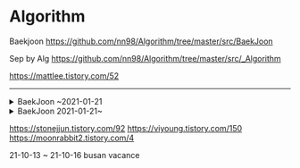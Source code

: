 # Algorithm

Baekjoon 
https://github.com/nn98/Algorithm/tree/master/src/BaekJoon

Sep by Alg
https://github.com/nn98/Algorithm/tree/master/src/_Algorithm

https://mattlee.tistory.com/52
* * *
<details><summary>BaekJoon ~2021-01-21</summary>
  
      
[1000](https://www.acmicpc.net/problem/1000) [1001](https://www.acmicpc.net/problem/1001) [1002](https://www.acmicpc.net/problem/1002) [1003](https://www.acmicpc.net/problem/1003) [1004](https://www.acmicpc.net/problem/1004) [1005](https://www.acmicpc.net/problem/1005) [1008](https://www.acmicpc.net/problem/1008) [1009](https://www.acmicpc.net/problem/1009) [1010](https://www.acmicpc.net/problem/1010) [1011](https://www.acmicpc.net/problem/1011)
[1012](https://www.acmicpc.net/problem/1012) [1015](https://www.acmicpc.net/problem/1015) [1016](https://www.acmicpc.net/problem/1016) [1018](https://www.acmicpc.net/problem/1018) [1021](https://www.acmicpc.net/problem/1021) [1026](https://www.acmicpc.net/problem/1026) [1032](https://www.acmicpc.net/problem/1032) [1037](https://www.acmicpc.net/problem/1037) [1038](https://www.acmicpc.net/problem/1038) [1049](https://www.acmicpc.net/problem/1049)
[1051](https://www.acmicpc.net/problem/1051) [1057](https://www.acmicpc.net/problem/1057) [1064](https://www.acmicpc.net/problem/1064) [1065](https://www.acmicpc.net/problem/1065) [1074](https://www.acmicpc.net/problem/1074) [1075](https://www.acmicpc.net/problem/1075) [1076](https://www.acmicpc.net/problem/1076) [1083](https://www.acmicpc.net/problem/1083) [1085](https://www.acmicpc.net/problem/1085) [1094](https://www.acmicpc.net/problem/1094)
[1100](https://www.acmicpc.net/problem/1100) [1110](https://www.acmicpc.net/problem/1110) [1120](https://www.acmicpc.net/problem/1120) [1138](https://www.acmicpc.net/problem/1138) [1145](https://www.acmicpc.net/problem/1145) [1149](https://www.acmicpc.net/problem/1149) [1152](https://www.acmicpc.net/problem/1152) [1157](https://www.acmicpc.net/problem/1157) [1158](https://www.acmicpc.net/problem/1158) [1159](https://www.acmicpc.net/problem/1159)
[1173](https://www.acmicpc.net/problem/1173) [1174](https://www.acmicpc.net/problem/1174) [1181](https://www.acmicpc.net/problem/1181) [1182](https://www.acmicpc.net/problem/1182) [1188](https://www.acmicpc.net/problem/1188) [1193](https://www.acmicpc.net/problem/1193) [1212](https://www.acmicpc.net/problem/1212) [1213](https://www.acmicpc.net/problem/1213) [1225](https://www.acmicpc.net/problem/1225) [1237](https://www.acmicpc.net/problem/1237)
[1252](https://www.acmicpc.net/problem/1252) [1254](https://www.acmicpc.net/problem/1254) [1259](https://www.acmicpc.net/problem/1259) [1260](https://www.acmicpc.net/problem/1260) [1264](https://www.acmicpc.net/problem/1264) [1267](https://www.acmicpc.net/problem/1267) [1269](https://www.acmicpc.net/problem/1269) [1271](https://www.acmicpc.net/problem/1271) [1275](https://www.acmicpc.net/problem/1275) [1292](https://www.acmicpc.net/problem/1292)
[1297](https://www.acmicpc.net/problem/1297) [1300](https://www.acmicpc.net/problem/1300) [1302](https://www.acmicpc.net/problem/1302) [1309](https://www.acmicpc.net/problem/1309) [1312](https://www.acmicpc.net/problem/1312) [1316](https://www.acmicpc.net/problem/1316) [1330](https://www.acmicpc.net/problem/1330) [1342](https://www.acmicpc.net/problem/1342) [1357](https://www.acmicpc.net/problem/1357) [1365](https://www.acmicpc.net/problem/1365)
[1371](https://www.acmicpc.net/problem/1371) [1373](https://www.acmicpc.net/problem/1373) [1377](https://www.acmicpc.net/problem/1377) [1402](https://www.acmicpc.net/problem/1402) [1406](https://www.acmicpc.net/problem/1406) [1408](https://www.acmicpc.net/problem/1408) [1427](https://www.acmicpc.net/problem/1427) [1434](https://www.acmicpc.net/problem/1434) [1436](https://www.acmicpc.net/problem/1436) [1449](https://www.acmicpc.net/problem/1449)
[1453](https://www.acmicpc.net/problem/1453) [1475](https://www.acmicpc.net/problem/1475) [1476](https://www.acmicpc.net/problem/1476) [1516](https://www.acmicpc.net/problem/1516) [1517](https://www.acmicpc.net/problem/1517) [1541](https://www.acmicpc.net/problem/1541) [1546](https://www.acmicpc.net/problem/1546) [1547](https://www.acmicpc.net/problem/1547) [1550](https://www.acmicpc.net/problem/1550) [1564](https://www.acmicpc.net/problem/1564)
[1568](https://www.acmicpc.net/problem/1568) [1592](https://www.acmicpc.net/problem/1592) [1598](https://www.acmicpc.net/problem/1598) [1620](https://www.acmicpc.net/problem/1620) [1629](https://www.acmicpc.net/problem/1629) [1644](https://www.acmicpc.net/problem/1644) [1645](https://www.acmicpc.net/problem/1645) [1672](https://www.acmicpc.net/problem/1672) [1676](https://www.acmicpc.net/problem/1676) [1699](https://www.acmicpc.net/problem/1699)
[1712](https://www.acmicpc.net/problem/1712) [1718](https://www.acmicpc.net/problem/1718) [1725](https://www.acmicpc.net/problem/1725) [1748](https://www.acmicpc.net/problem/1748) [1764](https://www.acmicpc.net/problem/1764) [1766](https://www.acmicpc.net/problem/1766) [1773](https://www.acmicpc.net/problem/1773) [1777](https://www.acmicpc.net/problem/1777) [1780](https://www.acmicpc.net/problem/1780) [1789](https://www.acmicpc.net/problem/1789)
[1806](https://www.acmicpc.net/problem/1806) [1834](https://www.acmicpc.net/problem/1834) [1838](https://www.acmicpc.net/problem/1838) [1849](https://www.acmicpc.net/problem/1849) [1850](https://www.acmicpc.net/problem/1850) [1874](https://www.acmicpc.net/problem/1874) [1890](https://www.acmicpc.net/problem/1890) [1911](https://www.acmicpc.net/problem/1911) [1912](https://www.acmicpc.net/problem/1912) [1915](https://www.acmicpc.net/problem/1915)
[1919](https://www.acmicpc.net/problem/1919) [1920](https://www.acmicpc.net/problem/1920) [1924](https://www.acmicpc.net/problem/1924) [1927](https://www.acmicpc.net/problem/1927) [1929](https://www.acmicpc.net/problem/1929) [1931](https://www.acmicpc.net/problem/1931) [1932](https://www.acmicpc.net/problem/1932) [1934](https://www.acmicpc.net/problem/1934) [1937](https://www.acmicpc.net/problem/1937) [1958](https://www.acmicpc.net/problem/1958)
[1964](https://www.acmicpc.net/problem/1964) [1965](https://www.acmicpc.net/problem/1965) [1966](https://www.acmicpc.net/problem/1966) [1977](https://www.acmicpc.net/problem/1977) [1978](https://www.acmicpc.net/problem/1978) [1987](https://www.acmicpc.net/problem/1987) [1991](https://www.acmicpc.net/problem/1991) [1992](https://www.acmicpc.net/problem/1992) [2003](https://www.acmicpc.net/problem/2003) [2004](https://www.acmicpc.net/problem/2004)
[2010](https://www.acmicpc.net/problem/2010) [2023](https://www.acmicpc.net/problem/2023) [2033](https://www.acmicpc.net/problem/2033) [2042](https://www.acmicpc.net/problem/2042) [2052](https://www.acmicpc.net/problem/2052) [2083](https://www.acmicpc.net/problem/2083) [2104](https://www.acmicpc.net/problem/2104) [2108](https://www.acmicpc.net/problem/2108) [2139](https://www.acmicpc.net/problem/2139) [2145](https://www.acmicpc.net/problem/2145)
[2161](https://www.acmicpc.net/problem/2161) [2163](https://www.acmicpc.net/problem/2163) [2164](https://www.acmicpc.net/problem/2164) [2167](https://www.acmicpc.net/problem/2167) [2217](https://www.acmicpc.net/problem/2217) [2231](https://www.acmicpc.net/problem/2231) [2246](https://www.acmicpc.net/problem/2246) [2252](https://www.acmicpc.net/problem/2252) [2292](https://www.acmicpc.net/problem/2292) [2293](https://www.acmicpc.net/problem/2293)
[2294](https://www.acmicpc.net/problem/2294) [2309](https://www.acmicpc.net/problem/2309) [2312](https://www.acmicpc.net/problem/2312) [2331](https://www.acmicpc.net/problem/2331) [2338](https://www.acmicpc.net/problem/2338) [2355](https://www.acmicpc.net/problem/2355) [2357](https://www.acmicpc.net/problem/2357) [2399](https://www.acmicpc.net/problem/2399) [2407](https://www.acmicpc.net/problem/2407) [2417](https://www.acmicpc.net/problem/2417)
[2420](https://www.acmicpc.net/problem/2420) [2438](https://www.acmicpc.net/problem/2438) [2439](https://www.acmicpc.net/problem/2439) [2440](https://www.acmicpc.net/problem/2440) [2441](https://www.acmicpc.net/problem/2441) [2442](https://www.acmicpc.net/problem/2442) [2443](https://www.acmicpc.net/problem/2443) [2444](https://www.acmicpc.net/problem/2444) [2445](https://www.acmicpc.net/problem/2445) [2446](https://www.acmicpc.net/problem/2446)
[2447](https://www.acmicpc.net/problem/2447) [2448](https://www.acmicpc.net/problem/2448) [2455](https://www.acmicpc.net/problem/2455) [2460](https://www.acmicpc.net/problem/2460) [2475](https://www.acmicpc.net/problem/2475) [2476](https://www.acmicpc.net/problem/2476) [2480](https://www.acmicpc.net/problem/2480) [2485](https://www.acmicpc.net/problem/2485) [2490](https://www.acmicpc.net/problem/2490) [2493](https://www.acmicpc.net/problem/2493)
[2495](https://www.acmicpc.net/problem/2495) [2503](https://www.acmicpc.net/problem/2503) [2504](https://www.acmicpc.net/problem/2504) [2506](https://www.acmicpc.net/problem/2506) [2522](https://www.acmicpc.net/problem/2522) [2523](https://www.acmicpc.net/problem/2523) [2525](https://www.acmicpc.net/problem/2525) [2530](https://www.acmicpc.net/problem/2530) [2555](https://www.acmicpc.net/problem/2555) [2556](https://www.acmicpc.net/problem/2556)
[2557](https://www.acmicpc.net/problem/2557) [2558](https://www.acmicpc.net/problem/2558) [2562](https://www.acmicpc.net/problem/2562) [2563](https://www.acmicpc.net/problem/2563) [2565](https://www.acmicpc.net/problem/2565) [2566](https://www.acmicpc.net/problem/2566) [2576](https://www.acmicpc.net/problem/2576) [2577](https://www.acmicpc.net/problem/2577) [2579](https://www.acmicpc.net/problem/2579) [2581](https://www.acmicpc.net/problem/2581)
[2588](https://www.acmicpc.net/problem/2588) [2592](https://www.acmicpc.net/problem/2592) [2606](https://www.acmicpc.net/problem/2606) [2608](https://www.acmicpc.net/problem/2608) [2609](https://www.acmicpc.net/problem/2609) [2675](https://www.acmicpc.net/problem/2675) [2693](https://www.acmicpc.net/problem/2693) [2702](https://www.acmicpc.net/problem/2702) [2711](https://www.acmicpc.net/problem/2711) [2720](https://www.acmicpc.net/problem/2720)
[2729](https://www.acmicpc.net/problem/2729) [2738](https://www.acmicpc.net/problem/2738) [2739](https://www.acmicpc.net/problem/2739) [2740](https://www.acmicpc.net/problem/2740) [2741](https://www.acmicpc.net/problem/2741) [2742](https://www.acmicpc.net/problem/2742) [2743](https://www.acmicpc.net/problem/2743) [2744](https://www.acmicpc.net/problem/2744) [2745](https://www.acmicpc.net/problem/2745) [2747](https://www.acmicpc.net/problem/2747)
[2748](https://www.acmicpc.net/problem/2748) [2749](https://www.acmicpc.net/problem/2749) [2750](https://www.acmicpc.net/problem/2750) [2751](https://www.acmicpc.net/problem/2751) [2752](https://www.acmicpc.net/problem/2752) [2753](https://www.acmicpc.net/problem/2753) [2754](https://www.acmicpc.net/problem/2754) [2775](https://www.acmicpc.net/problem/2775) [2783](https://www.acmicpc.net/problem/2783) [2789](https://www.acmicpc.net/problem/2789)
[2798](https://www.acmicpc.net/problem/2798) [2804](https://www.acmicpc.net/problem/2804) [2810](https://www.acmicpc.net/problem/2810) [2812](https://www.acmicpc.net/problem/2812) [2822](https://www.acmicpc.net/problem/2822) [2824](https://www.acmicpc.net/problem/2824) [2839](https://www.acmicpc.net/problem/2839) [2845](https://www.acmicpc.net/problem/2845) [2851](https://www.acmicpc.net/problem/2851) [2857](https://www.acmicpc.net/problem/2857)
[2864](https://www.acmicpc.net/problem/2864) [2869](https://www.acmicpc.net/problem/2869) [2875](https://www.acmicpc.net/problem/2875) [2884](https://www.acmicpc.net/problem/2884) [2902](https://www.acmicpc.net/problem/2902) [2903](https://www.acmicpc.net/problem/2903) [2908](https://www.acmicpc.net/problem/2908) [2909](https://www.acmicpc.net/problem/2909) [2914](https://www.acmicpc.net/problem/2914) [2920](https://www.acmicpc.net/problem/2920)
[2921](https://www.acmicpc.net/problem/2921) [2935](https://www.acmicpc.net/problem/2935) [2941](https://www.acmicpc.net/problem/2941) [2942](https://www.acmicpc.net/problem/2942) [2953](https://www.acmicpc.net/problem/2953) [2959](https://www.acmicpc.net/problem/2959) [2960](https://www.acmicpc.net/problem/2960) [2961](https://www.acmicpc.net/problem/2961) [2965](https://www.acmicpc.net/problem/2965) [2979](https://www.acmicpc.net/problem/2979)
[2981](https://www.acmicpc.net/problem/2981) [2985](https://www.acmicpc.net/problem/2985) [2997](https://www.acmicpc.net/problem/2997) [2998](https://www.acmicpc.net/problem/2998) [3003](https://www.acmicpc.net/problem/3003) [3009](https://www.acmicpc.net/problem/3009) [3023](https://www.acmicpc.net/problem/3023) [3028](https://www.acmicpc.net/problem/3028) [3029](https://www.acmicpc.net/problem/3029) [3034](https://www.acmicpc.net/problem/3034)
[3036](https://www.acmicpc.net/problem/3036) [3040](https://www.acmicpc.net/problem/3040) [3046](https://www.acmicpc.net/problem/3046) [3047](https://www.acmicpc.net/problem/3047) [3052](https://www.acmicpc.net/problem/3052) [3053](https://www.acmicpc.net/problem/3053) [3058](https://www.acmicpc.net/problem/3058) [3059](https://www.acmicpc.net/problem/3059) [3449](https://www.acmicpc.net/problem/3449) [3460](https://www.acmicpc.net/problem/3460)
[3474](https://www.acmicpc.net/problem/3474) [3613](https://www.acmicpc.net/problem/3613) [3653](https://www.acmicpc.net/problem/3653) [3986](https://www.acmicpc.net/problem/3986) [4101](https://www.acmicpc.net/problem/4101) [4150](https://www.acmicpc.net/problem/4150) [4153](https://www.acmicpc.net/problem/4153) [4344](https://www.acmicpc.net/problem/4344) [4458](https://www.acmicpc.net/problem/4458) [4470](https://www.acmicpc.net/problem/4470)
[4493](https://www.acmicpc.net/problem/4493) [4613](https://www.acmicpc.net/problem/4613) [4641](https://www.acmicpc.net/problem/4641) [4673](https://www.acmicpc.net/problem/4673) [4948](https://www.acmicpc.net/problem/4948) [4949](https://www.acmicpc.net/problem/4949) [4999](https://www.acmicpc.net/problem/4999) [5026](https://www.acmicpc.net/problem/5026) [5032](https://www.acmicpc.net/problem/5032) [5063](https://www.acmicpc.net/problem/5063)
[5086](https://www.acmicpc.net/problem/5086) [5212](https://www.acmicpc.net/problem/5212) [5218](https://www.acmicpc.net/problem/5218) [5337](https://www.acmicpc.net/problem/5337) [5338](https://www.acmicpc.net/problem/5338) [5339](https://www.acmicpc.net/problem/5339) [5355](https://www.acmicpc.net/problem/5355) [5361](https://www.acmicpc.net/problem/5361) [5430](https://www.acmicpc.net/problem/5430) [5522](https://www.acmicpc.net/problem/5522)
[5523](https://www.acmicpc.net/problem/5523) [5524](https://www.acmicpc.net/problem/5524) [5525](https://www.acmicpc.net/problem/5525) [5532](https://www.acmicpc.net/problem/5532) [5533](https://www.acmicpc.net/problem/5533) [5543](https://www.acmicpc.net/problem/5543) [5554](https://www.acmicpc.net/problem/5554) [5555](https://www.acmicpc.net/problem/5555) [5565](https://www.acmicpc.net/problem/5565) [5566](https://www.acmicpc.net/problem/5566)
[5567](https://www.acmicpc.net/problem/5567) [5573](https://www.acmicpc.net/problem/5573) [5575](https://www.acmicpc.net/problem/5575) [5576](https://www.acmicpc.net/problem/5576) [5582](https://www.acmicpc.net/problem/5582) [5585](https://www.acmicpc.net/problem/5585) [5586](https://www.acmicpc.net/problem/5586) [5596](https://www.acmicpc.net/problem/5596) [5597](https://www.acmicpc.net/problem/5597) [5598](https://www.acmicpc.net/problem/5598)
[5612](https://www.acmicpc.net/problem/5612) [5618](https://www.acmicpc.net/problem/5618) [5622](https://www.acmicpc.net/problem/5622) [5639](https://www.acmicpc.net/problem/5639) [5656](https://www.acmicpc.net/problem/5656) [5671](https://www.acmicpc.net/problem/5671) [5676](https://www.acmicpc.net/problem/5676) [5717](https://www.acmicpc.net/problem/5717) [5800](https://www.acmicpc.net/problem/5800) [5893](https://www.acmicpc.net/problem/5893)
[5988](https://www.acmicpc.net/problem/5988) [6064](https://www.acmicpc.net/problem/6064) [6359](https://www.acmicpc.net/problem/6359) [6376](https://www.acmicpc.net/problem/6376) [6443](https://www.acmicpc.net/problem/6443) [6549](https://www.acmicpc.net/problem/6549) [6588](https://www.acmicpc.net/problem/6588) [6591](https://www.acmicpc.net/problem/6591) [6603](https://www.acmicpc.net/problem/6603) [6749](https://www.acmicpc.net/problem/6749)
[7287](https://www.acmicpc.net/problem/7287) [7489](https://www.acmicpc.net/problem/7489) [7523](https://www.acmicpc.net/problem/7523) [7567](https://www.acmicpc.net/problem/7567) [7568](https://www.acmicpc.net/problem/7568) [7572](https://www.acmicpc.net/problem/7572) [7578](https://www.acmicpc.net/problem/7578) [7790](https://www.acmicpc.net/problem/7790) [7806](https://www.acmicpc.net/problem/7806) [7894](https://www.acmicpc.net/problem/7894)
[8320](https://www.acmicpc.net/problem/8320) [8370](https://www.acmicpc.net/problem/8370) [8393](https://www.acmicpc.net/problem/8393) [8437](https://www.acmicpc.net/problem/8437) [8595](https://www.acmicpc.net/problem/8595) [8741](https://www.acmicpc.net/problem/8741) [8892](https://www.acmicpc.net/problem/8892) [8958](https://www.acmicpc.net/problem/8958) [9012](https://www.acmicpc.net/problem/9012) [9020](https://www.acmicpc.net/problem/9020)
[9084](https://www.acmicpc.net/problem/9084) [9085](https://www.acmicpc.net/problem/9085) [9093](https://www.acmicpc.net/problem/9093) [9095](https://www.acmicpc.net/problem/9095) [9251](https://www.acmicpc.net/problem/9251) [9252](https://www.acmicpc.net/problem/9252) [9295](https://www.acmicpc.net/problem/9295) [9316](https://www.acmicpc.net/problem/9316) [9325](https://www.acmicpc.net/problem/9325) [9375](https://www.acmicpc.net/problem/9375)
[9417](https://www.acmicpc.net/problem/9417) [9461](https://www.acmicpc.net/problem/9461) [9463](https://www.acmicpc.net/problem/9463) [9465](https://www.acmicpc.net/problem/9465) [9498](https://www.acmicpc.net/problem/9498) [9507](https://www.acmicpc.net/problem/9507) [9610](https://www.acmicpc.net/problem/9610) [9613](https://www.acmicpc.net/problem/9613) [9653](https://www.acmicpc.net/problem/9653) [9654](https://www.acmicpc.net/problem/9654)
[9655](https://www.acmicpc.net/problem/9655) [9663](https://www.acmicpc.net/problem/9663) [9711](https://www.acmicpc.net/problem/9711) [9713](https://www.acmicpc.net/problem/9713) [9933](https://www.acmicpc.net/problem/9933) [9935](https://www.acmicpc.net/problem/9935) [9996](https://www.acmicpc.net/problem/9996) [9999](https://www.acmicpc.net/problem/9999) [10026](https://www.acmicpc.net/problem/10026) [10039](https://www.acmicpc.net/problem/10039)
[10093](https://www.acmicpc.net/problem/10093) [10101](https://www.acmicpc.net/problem/10101) [10102](https://www.acmicpc.net/problem/10102) [10156](https://www.acmicpc.net/problem/10156) [10162](https://www.acmicpc.net/problem/10162) [10170](https://www.acmicpc.net/problem/10170) [10171](https://www.acmicpc.net/problem/10171) [10172](https://www.acmicpc.net/problem/10172) [10173](https://www.acmicpc.net/problem/10173) [10174](https://www.acmicpc.net/problem/10174)
[10178](https://www.acmicpc.net/problem/10178) [10179](https://www.acmicpc.net/problem/10179) [10212](https://www.acmicpc.net/problem/10212) [10214](https://www.acmicpc.net/problem/10214) [10250](https://www.acmicpc.net/problem/10250) [10409](https://www.acmicpc.net/problem/10409) [10430](https://www.acmicpc.net/problem/10430) [10451](https://www.acmicpc.net/problem/10451) [10539](https://www.acmicpc.net/problem/10539) [10569](https://www.acmicpc.net/problem/10569)
[10699](https://www.acmicpc.net/problem/10699) [10707](https://www.acmicpc.net/problem/10707) [10708](https://www.acmicpc.net/problem/10708) [10718](https://www.acmicpc.net/problem/10718) [10757](https://www.acmicpc.net/problem/10757) [10768](https://www.acmicpc.net/problem/10768) [10769](https://www.acmicpc.net/problem/10769) [10773](https://www.acmicpc.net/problem/10773) [10797](https://www.acmicpc.net/problem/10797) [10798](https://www.acmicpc.net/problem/10798)
[10799](https://www.acmicpc.net/problem/10799) [10807](https://www.acmicpc.net/problem/10807) [10808](https://www.acmicpc.net/problem/10808) [10809](https://www.acmicpc.net/problem/10809) [10814](https://www.acmicpc.net/problem/10814) [10815](https://www.acmicpc.net/problem/10815) [10816](https://www.acmicpc.net/problem/10816) [10817](https://www.acmicpc.net/problem/10817) [10818](https://www.acmicpc.net/problem/10818) [10820](https://www.acmicpc.net/problem/10820)
[10822](https://www.acmicpc.net/problem/10822) [10823](https://www.acmicpc.net/problem/10823) [10824](https://www.acmicpc.net/problem/10824) [10825](https://www.acmicpc.net/problem/10825) [10826](https://www.acmicpc.net/problem/10826) [10827](https://www.acmicpc.net/problem/10827) [10828](https://www.acmicpc.net/problem/10828) [10833](https://www.acmicpc.net/problem/10833) [10844](https://www.acmicpc.net/problem/10844) [10845](https://www.acmicpc.net/problem/10845)
[10866](https://www.acmicpc.net/problem/10866) [10867](https://www.acmicpc.net/problem/10867) [10868](https://www.acmicpc.net/problem/10868) [10869](https://www.acmicpc.net/problem/10869) [10870](https://www.acmicpc.net/problem/10870) [10871](https://www.acmicpc.net/problem/10871) [10872](https://www.acmicpc.net/problem/10872) [10886](https://www.acmicpc.net/problem/10886) [10926](https://www.acmicpc.net/problem/10926) [10942](https://www.acmicpc.net/problem/10942)
[10943](https://www.acmicpc.net/problem/10943) [10949](https://www.acmicpc.net/problem/10949) [10950](https://www.acmicpc.net/problem/10950) [10951](https://www.acmicpc.net/problem/10951) [10952](https://www.acmicpc.net/problem/10952) [10953](https://www.acmicpc.net/problem/10953) [10974](https://www.acmicpc.net/problem/10974) [10984](https://www.acmicpc.net/problem/10984) [10987](https://www.acmicpc.net/problem/10987) [10988](https://www.acmicpc.net/problem/10988)
[10989](https://www.acmicpc.net/problem/10989) [10990](https://www.acmicpc.net/problem/10990) [10991](https://www.acmicpc.net/problem/10991) [10992](https://www.acmicpc.net/problem/10992) [10994](https://www.acmicpc.net/problem/10994) [10995](https://www.acmicpc.net/problem/10995) [10996](https://www.acmicpc.net/problem/10996) [10997](https://www.acmicpc.net/problem/10997) [10998](https://www.acmicpc.net/problem/10998) [10999](https://www.acmicpc.net/problem/10999)
[11004](https://www.acmicpc.net/problem/11004) [11005](https://www.acmicpc.net/problem/11005) [11021](https://www.acmicpc.net/problem/11021) [11022](https://www.acmicpc.net/problem/11022) [11023](https://www.acmicpc.net/problem/11023) [11024](https://www.acmicpc.net/problem/11024) [11047](https://www.acmicpc.net/problem/11047) [11048](https://www.acmicpc.net/problem/11048) [11050](https://www.acmicpc.net/problem/11050) [11051](https://www.acmicpc.net/problem/11051)
[11052](https://www.acmicpc.net/problem/11052) [11053](https://www.acmicpc.net/problem/11053) [11055](https://www.acmicpc.net/problem/11055) [11066](https://www.acmicpc.net/problem/11066) [11098](https://www.acmicpc.net/problem/11098) [11104](https://www.acmicpc.net/problem/11104) [11170](https://www.acmicpc.net/problem/11170) [11179](https://www.acmicpc.net/problem/11179) [11266](https://www.acmicpc.net/problem/11266) [11279](https://www.acmicpc.net/problem/11279)
[11283](https://www.acmicpc.net/problem/11283) [11286](https://www.acmicpc.net/problem/11286) [11365](https://www.acmicpc.net/problem/11365) [11382](https://www.acmicpc.net/problem/11382) [11399](https://www.acmicpc.net/problem/11399) [11400](https://www.acmicpc.net/problem/11400) [11401](https://www.acmicpc.net/problem/11401) [11403](https://www.acmicpc.net/problem/11403) [11444](https://www.acmicpc.net/problem/11444) [11478](https://www.acmicpc.net/problem/11478)
[11505](https://www.acmicpc.net/problem/11505) [11506](https://www.acmicpc.net/problem/11506) [11549](https://www.acmicpc.net/problem/11549) [11557](https://www.acmicpc.net/problem/11557) [11558](https://www.acmicpc.net/problem/11558) [11568](https://www.acmicpc.net/problem/11568) [11586](https://www.acmicpc.net/problem/11586) [11648](https://www.acmicpc.net/problem/11648) [11650](https://www.acmicpc.net/problem/11650) [11651](https://www.acmicpc.net/problem/11651)
[11652](https://www.acmicpc.net/problem/11652) [11653](https://www.acmicpc.net/problem/11653) [11654](https://www.acmicpc.net/problem/11654) [11655](https://www.acmicpc.net/problem/11655) [11656](https://www.acmicpc.net/problem/11656) [11687](https://www.acmicpc.net/problem/11687) [11689](https://www.acmicpc.net/problem/11689) [11718](https://www.acmicpc.net/problem/11718) [11719](https://www.acmicpc.net/problem/11719) [11720](https://www.acmicpc.net/problem/11720)
[11721](https://www.acmicpc.net/problem/11721) [11722](https://www.acmicpc.net/problem/11722) [11724](https://www.acmicpc.net/problem/11724) [11725](https://www.acmicpc.net/problem/11725) [11726](https://www.acmicpc.net/problem/11726) [11727](https://www.acmicpc.net/problem/11727) [11728](https://www.acmicpc.net/problem/11728) [11729](https://www.acmicpc.net/problem/11729) [11758](https://www.acmicpc.net/problem/11758) [11816](https://www.acmicpc.net/problem/11816)
[11866](https://www.acmicpc.net/problem/11866) [11931](https://www.acmicpc.net/problem/11931) [11942](https://www.acmicpc.net/problem/11942) [11943](https://www.acmicpc.net/problem/11943) [11944](https://www.acmicpc.net/problem/11944) [11945](https://www.acmicpc.net/problem/11945) [11966](https://www.acmicpc.net/problem/11966) [12015](https://www.acmicpc.net/problem/12015) [12096](https://www.acmicpc.net/problem/12096) [12738](https://www.acmicpc.net/problem/12738)
[12755](https://www.acmicpc.net/problem/12755) [12790](https://www.acmicpc.net/problem/12790) [12791](https://www.acmicpc.net/problem/12791) [12846](https://www.acmicpc.net/problem/12846) [12904](https://www.acmicpc.net/problem/12904) [13015](https://www.acmicpc.net/problem/13015) [13023](https://www.acmicpc.net/problem/13023) [13136](https://www.acmicpc.net/problem/13136) [13225](https://www.acmicpc.net/problem/13225) [13226](https://www.acmicpc.net/problem/13226)
[13235](https://www.acmicpc.net/problem/13235) [13277](https://www.acmicpc.net/problem/13277) [13458](https://www.acmicpc.net/problem/13458) [13752](https://www.acmicpc.net/problem/13752) [13908](https://www.acmicpc.net/problem/13908) [13977](https://www.acmicpc.net/problem/13977) [14002](https://www.acmicpc.net/problem/14002) [14405](https://www.acmicpc.net/problem/14405) [14406](https://www.acmicpc.net/problem/14406) [14443](https://www.acmicpc.net/problem/14443)
[14489](https://www.acmicpc.net/problem/14489) [14490](https://www.acmicpc.net/problem/14490) [14491](https://www.acmicpc.net/problem/14491) [14501](https://www.acmicpc.net/problem/14501) [14579](https://www.acmicpc.net/problem/14579) [14581](https://www.acmicpc.net/problem/14581) [14624](https://www.acmicpc.net/problem/14624) [14645](https://www.acmicpc.net/problem/14645) [14652](https://www.acmicpc.net/problem/14652) [14656](https://www.acmicpc.net/problem/14656)
[14659](https://www.acmicpc.net/problem/14659) [14681](https://www.acmicpc.net/problem/14681) [14697](https://www.acmicpc.net/problem/14697) [14719](https://www.acmicpc.net/problem/14719) [14891](https://www.acmicpc.net/problem/14891) [14918](https://www.acmicpc.net/problem/14918) [14928](https://www.acmicpc.net/problem/14928) [15000](https://www.acmicpc.net/problem/15000) [15353](https://www.acmicpc.net/problem/15353) [15439](https://www.acmicpc.net/problem/15439)
[15483](https://www.acmicpc.net/problem/15483) [15501](https://www.acmicpc.net/problem/15501) [15552](https://www.acmicpc.net/problem/15552) [15596](https://www.acmicpc.net/problem/15596) [15624](https://www.acmicpc.net/problem/15624) [15641](https://www.acmicpc.net/problem/15641) [15649](https://www.acmicpc.net/problem/15649) [15650](https://www.acmicpc.net/problem/15650) [15651](https://www.acmicpc.net/problem/15651) [15652](https://www.acmicpc.net/problem/15652)
[15654](https://www.acmicpc.net/problem/15654) [15655](https://www.acmicpc.net/problem/15655) [15656](https://www.acmicpc.net/problem/15656) [15657](https://www.acmicpc.net/problem/15657) [15663](https://www.acmicpc.net/problem/15663) [15664](https://www.acmicpc.net/problem/15664) [15665](https://www.acmicpc.net/problem/15665) [15666](https://www.acmicpc.net/problem/15666) [15667](https://www.acmicpc.net/problem/15667) [15680](https://www.acmicpc.net/problem/15680)
[15688](https://www.acmicpc.net/problem/15688) [15727](https://www.acmicpc.net/problem/15727) [15733](https://www.acmicpc.net/problem/15733) [15740](https://www.acmicpc.net/problem/15740) [15792](https://www.acmicpc.net/problem/15792) [15802](https://www.acmicpc.net/problem/15802) [15820](https://www.acmicpc.net/problem/15820) [15829](https://www.acmicpc.net/problem/15829) [15873](https://www.acmicpc.net/problem/15873) [15890](https://www.acmicpc.net/problem/15890)
[15891](https://www.acmicpc.net/problem/15891) [15894](https://www.acmicpc.net/problem/15894) [15904](https://www.acmicpc.net/problem/15904) [15913](https://www.acmicpc.net/problem/15913) [15947](https://www.acmicpc.net/problem/15947) [15962](https://www.acmicpc.net/problem/15962) [15963](https://www.acmicpc.net/problem/15963) [15964](https://www.acmicpc.net/problem/15964) [15969](https://www.acmicpc.net/problem/15969) [16134](https://www.acmicpc.net/problem/16134)
[16170](https://www.acmicpc.net/problem/16170) [16212](https://www.acmicpc.net/problem/16212) [16394](https://www.acmicpc.net/problem/16394) [16395](https://www.acmicpc.net/problem/16395) [16428](https://www.acmicpc.net/problem/16428) [16430](https://www.acmicpc.net/problem/16430) [16433](https://www.acmicpc.net/problem/16433) [16472](https://www.acmicpc.net/problem/16472) [16483](https://www.acmicpc.net/problem/16483) [16503](https://www.acmicpc.net/problem/16503)
[16561](https://www.acmicpc.net/problem/16561) [16673](https://www.acmicpc.net/problem/16673) [16916](https://www.acmicpc.net/problem/16916) [16953](https://www.acmicpc.net/problem/16953) [17072](https://www.acmicpc.net/problem/17072) [17103](https://www.acmicpc.net/problem/17103) [17173](https://www.acmicpc.net/problem/17173) [17174](https://www.acmicpc.net/problem/17174) [17175](https://www.acmicpc.net/problem/17175) [17176](https://www.acmicpc.net/problem/17176)
[17201](https://www.acmicpc.net/problem/17201) [17202](https://www.acmicpc.net/problem/17202) [17204](https://www.acmicpc.net/problem/17204) [17206](https://www.acmicpc.net/problem/17206) [17212](https://www.acmicpc.net/problem/17212) [17293](https://www.acmicpc.net/problem/17293) [17294](https://www.acmicpc.net/problem/17294) [17295](https://www.acmicpc.net/problem/17295) [17362](https://www.acmicpc.net/problem/17362) [17363](https://www.acmicpc.net/problem/17363)
[17389](https://www.acmicpc.net/problem/17389) [17478](https://www.acmicpc.net/problem/17478) [17496](https://www.acmicpc.net/problem/17496) [17497](https://www.acmicpc.net/problem/17497) [17502](https://www.acmicpc.net/problem/17502) [17504](https://www.acmicpc.net/problem/17504) [17874](https://www.acmicpc.net/problem/17874) [18108](https://www.acmicpc.net/problem/18108) [18222](https://www.acmicpc.net/problem/18222) [18245](https://www.acmicpc.net/problem/18245)
[18258](https://www.acmicpc.net/problem/18258) [18406](https://www.acmicpc.net/problem/18406) [18883](https://www.acmicpc.net/problem/18883) [19621](https://www.acmicpc.net/problem/19621) [19622](https://www.acmicpc.net/problem/19622) [20001](https://www.acmicpc.net/problem/20001) 


</details>

<details><summary>BaekJoon 2021-01-21~</summary>
  
  [2268](https://www.acmicpc.net/problem/2268)
  
  </details>
  
https://stonejjun.tistory.com/92
https://viyoung.tistory.com/150
https://moonrabbit2.tistory.com/4

21-10-13 ~ 21-10-16 busan vacance
